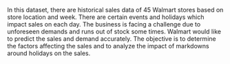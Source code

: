 In this dataset, there are historical sales data of 45 Walmart stores based on store location and week. There are certain events and holidays which impact sales on each day. The business is facing a challenge due to unforeseen demands and runs out of stock some times. Walmart would like to predict the sales and demand accurately. The objective is to determine the factors affecting the sales and to analyze the impact of markdowns around holidays on the sales.
